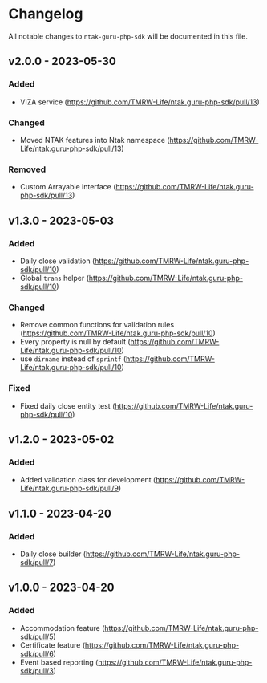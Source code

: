 # Changelog

All notable changes to `ntak-guru-php-sdk` will be documented in this file.

## v2.0.0 - 2023-05-30

### Added

- VIZA service (https://github.com/TMRW-Life/ntak.guru-php-sdk/pull/13)

### Changed

- Moved NTAK features into Ntak namespace (https://github.com/TMRW-Life/ntak.guru-php-sdk/pull/13)

### Removed

- Custom Arrayable interface (https://github.com/TMRW-Life/ntak.guru-php-sdk/pull/13)

## v1.3.0 - 2023-05-03

### Added

- Daily close validation (https://github.com/TMRW-Life/ntak.guru-php-sdk/pull/10)
- Global `trans` helper (https://github.com/TMRW-Life/ntak.guru-php-sdk/pull/10)

### Changed

- Remove common functions for validation rules (https://github.com/TMRW-Life/ntak.guru-php-sdk/pull/10)
- Every property is null by default (https://github.com/TMRW-Life/ntak.guru-php-sdk/pull/10)
- use `dirname` instead of `sprintf` (https://github.com/TMRW-Life/ntak.guru-php-sdk/pull/10)

### Fixed

- Fixed daily close entity test (https://github.com/TMRW-Life/ntak.guru-php-sdk/pull/10)

## v1.2.0 - 2023-05-02

### Added

- Added validation class for development (https://github.com/TMRW-Life/ntak.guru-php-sdk/pull/9)

## v1.1.0 - 2023-04-20

### Added

- Daily close builder (https://github.com/TMRW-Life/ntak.guru-php-sdk/pull/7)

## v1.0.0 - 2023-04-20

### Added

- Accommodation feature (https://github.com/TMRW-Life/ntak.guru-php-sdk/pull/5)
- Certificate feature (https://github.com/TMRW-Life/ntak.guru-php-sdk/pull/6)
- Event based reporting (https://github.com/TMRW-Life/ntak.guru-php-sdk/pull/3)
